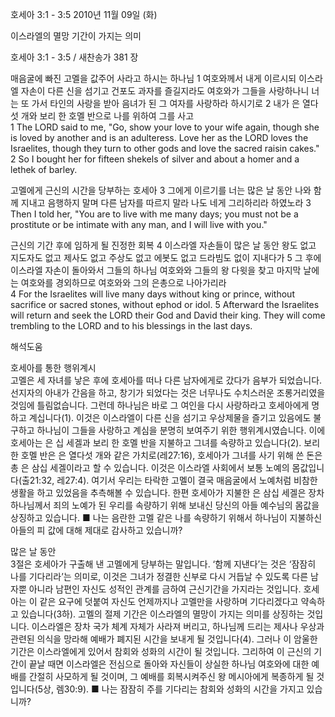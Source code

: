호세아 3:1 - 3:5 
2010년 11월 09일 (화)

이스라엘의 멸망 기간이 가지는 의미



호세아 3:1 - 3:5 / 새찬송가 381 장


매음굴에 빠진 고멜을 값주어 사라고 하시는 하나님
1 여호와께서 내게 이르시되 이스라엘 자손이 다른 신을 섬기고 건포도 과자를 즐길지라도 여호와가 그들을 사랑하나니 너는 또 가서 타인의 사랑을 받아 음녀가 된 그 여자를 사랑하라 하시기로 2 내가 은 열다섯 개와 보리 한 호멜 반으로 나를 위하여 그를 사고  
1 The LORD said to me, "Go, show your love to your wife again, though she is loved by another and is an adulteress. Love her as the LORD loves the Israelites, though they turn to other gods and love the sacred raisin cakes." 2 So I bought her for fifteen shekels of silver and about a homer and a lethek of barley. 

고멜에게 근신의 시간을 당부하는 호세아 
3 그에게 이르기를 너는 많은 날 동안 나와 함께 지내고 음행하지 말며 다른 남자를 따르지 말라 나도 네게 그리하리라 하였노라 
3 Then I told her, "You are to live with me many days; you must not be a prostitute or be intimate with any man, and I will live with you." 


근신의 기간 후에 임하게 될 진정한 회복
4 이스라엘 자손들이 많은 날 동안 왕도 없고 지도자도 없고 제사도 없고 주상도 없고 에봇도 없고 드라빔도 없이 지내다가 5 그 후에 이스라엘 자손이 돌아와서 그들의 하나님 여호와와 그들의 왕 다윗을 찾고 마지막 날에는 여호와를 경외하므로 여호와와 그의 은총으로 나아가리라  
4 For the Israelites will live many days without king or prince, without sacrifice or sacred stones, without ephod or idol. 5 Afterward the Israelites will return and seek the LORD their God and David their king. They will come trembling to the LORD and to his blessings in the last days.

해석도움





호세아를 통한 행위계시  
고멜은 세 자녀를 낳은 후에 호세아를 떠나 다른 남자에게로 갔다가 음부가 되었습니다. 선지자의 아내가 간음을 하고, 창기가 되었다는 것은 너무나도 수치스러운 조롱거리였을 것임에 틀림없습니다. 그런데 하나님은 바로 그 여인을 다시 사랑하라고 호세아에게 명하고 계십니다(1). 이것은 이스라엘이 다른 신을 섬기고 우상제물을 즐기고 있음에도 불구하고 하나님이 그들을 사랑하고 계심을 분명히 보여주기 위한 행위계시였습니다. 이에 호세아는 은 십 세겔과 보리 한 호멜 반을 지불하고 그녀를 속량하고 있습니다(2). 보리 한 호멜 반은 은 열다섯 개와 같은 가치로(레27:16), 호세아가 그녀를 사기 위해 쓴 돈은 총 은 삼십 세겔이라고 할 수 있습니다. 이것은 이스라엘 사회에서 보통 노예의 몸값입니다(출21:32, 레27:4). 여기서 우리는 타락한 고멜이 결국 매음굴에서 노예처럼 비참한 생활을 하고 있었음을 추측해볼 수 있습니다. 한편 호세아가 지불한 은 삼십 세겔은 장차 하나님께서 죄의 노예가 된 우리를 속량하기 위해 보내신 당신의 아들 예수님의 몸값을 상징하고 있습니다. 
■ 나는 음란한 고멜 같은 나를 속량하기 위해서 하나님이 지불하신 아들의 피 값에 대해 제대로 감사하고 있습니까?  

많은 날 동안  
3절은 호세아가 구출해 낸 고멜에게 당부하는 말입니다. ‘함께 지낸다’는 것은 ‘잠잠히 나를 기다리라’는 의미로, 이것은 그녀가 정결한 신부로 다시 거듭날 수 있도록 다른 남자뿐 아니라 남편인 자신도 성적인 관계를 금하여 근신기간을 가지라는 것입니다. 호세아는 이 같은 요구에 덧붙여 자신도 언제까지나 고멜만을 사랑하며 기다리겠다고 약속하고 있습니다(3하). 고멜의 절제 기간은 이스라엘의 멸망이 가지는 의미를 상징하는 것입니다. 이스라엘은 장차 국가 체계 자체가 사라져 버리고, 하나님께 드리는 제사나 우상과 관련된 의식을 망라해 예배가 폐지된 시간을 보내게 될 것입니다(4). 그러나 이 암울한 기간은 이스라엘에게 있어서 참회와 성화의 시간이 될 것입니다. 그리하여 이 근신의 기간이 끝날 때면 이스라엘은 전심으로 돌아와 자신들이 상실한 하나님 여호와에 대한 예배를 간절히 사모하게 될 것이며, 그 예배를 회복시켜주신 왕 메시아에게 복종하게 될 것입니다(5상, 렘30:9). 
■ 나는 잠잠히 주를 기다리는 참회와 성화의 시간을 가지고 있습니까?